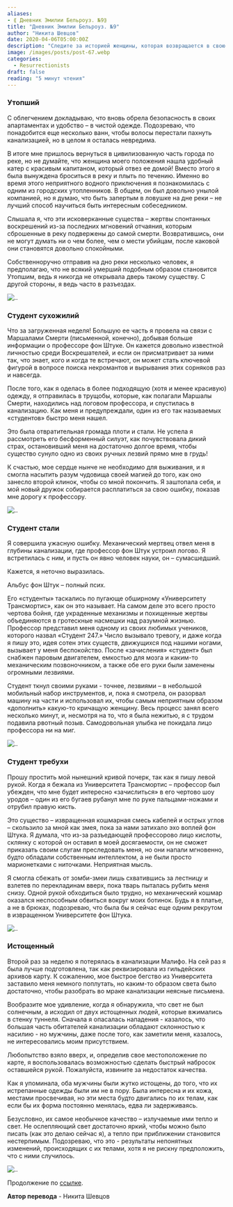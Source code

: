 ```yaml
---
aliases: 
- ⟪ Дневник Эмилии Бельроуз. №9⟫
title: "Дневник Эмилии Бельроуз. №9"
author: "Никита Шевцов"
date: 2020-04-06T05:00:00Z
description: "Следите за историей женщины, которая возвращается в свою квартиру после того, как столкнулась с опасностями и трудностями в городе. Она рассказывает о своей встрече с Маршалами Смерти и поиске информации о профессоре фон Штуке, известной фигуре среди Воскресителей. Прочитайте о ее путешествии по трущобам и канализации, когда она пытается раскрыть правду. | мистический рассказ"
image: /images/posts/post-67.webp
categories: 
  - Resurrectionists
draft: false
reading: "5 минут чтения"
---
```


### Утопший

С облегчением докладываю, что вновь обрела безопасность в своих апартаментах и удобство – в чистой одежде. Подозреваю, что понадобится еще несколько ванн, чтобы волосы перестали пахнуть канализацией, но в целом я осталась невредима.

В итоге мне пришлось вернуться в цивилизованную часть города по реке, но не думайте, что женщина моего положения нашла удобный катер с красивым капитаном, который отвез ее домой! Вместо этого я была вынуждена броситься в реку и плыть по течению. Именно во время этого неприятного водного приключения я познакомилась с одним из городских утопленников. В общем, он был довольно унылой компанией, но я думаю, что быть запертым в ловушке на дне реки – не лучший способ научиться быть интересным собеседником.

Слышала я, что эти исковерканные существа – жертвы спонтанных воскрешений из-за последних мгновений отчаяния, которым сброшенные в реку подвержены до самой смерти. Возвратившись, они не могут думать ни о чем более, чем о мести убийцам, после каковой они становятся довольно спокойными.

Собственноручно отправив на дно реки несколько человек, я предполагаю, что не всякий умерший подобным образом становится Утопшим, ведь я никогда не открывала дверь такому существу. С другой стороны, я ведь часто в разъездах.

![..](/images/posts/post-63_img1.webp)


### Студент сухожилий

Что за загруженная неделя! Большую ее часть я провела на связи с Маршалами Смерти (письменной, конечно), добывая больше информации о профессоре фон Штуке. Он кажется довольно известной личностью среди Воскрешателей, и если он присматривает за ними так, что знает, кого и когда те встречают, он может стать ключевой фигурой в вопросе поиска некромантов и вырывания этих сорняков раз и навсегда.

После того, как я оделась в более подходящую (хотя и менее красивую) одежду, я отправилась в трущобы, которые, как полагали Маршалы Смерти, находились над логовом профессора, и спустилась в канализацию. Как меня и предупреждали, один из его так называемых «студентов» быстро меня нашел.

Это была отвратительная громада плоти и стали. Не успела я рассмотреть его бесформенный силуэт, как почувствовала дикий страх, остановивший меня на достаточно долгое время, чтобы существо сунуло одно из своих ручных лезвий прямо мне в грудь!

К счастью, мое сердце нынче не необходимо для выживания, и я смогла насытить разум чудовища своей магией до того, как оно занесло второй клинок, чтобы со мной покончить. Я заштопала себя, и мой новый дружок собирается расплатиться за свою ошибку, показав мне дорогу к профессору.

![..](/images/posts/post-63_img2.webp)


### Студент стали

Я совершила ужасную ошибку. Механический мертвец отвел меня в глубины канализации, где профессор фон Штук устроил логово. Я встретилась с ним, и пусть он явно человек науки, он – сумасшедший.

Кажется, я неточно выразилась.

Альбус фон Штук – полный псих.

Его «студенты» таскались по пугающе обширному «Университету Трансмортис», как он это называет. На самом деле это всего просто чертова бойня, где украденные механизмы и похищенные жертвы объединяются в гротескные насмешки над разумной жизнью. Профессор представил меня одному из своих любимых учеников, которого назвал «Студент 247.» Число вызывало тревогу, и даже когда я пишу это, идея сотен этих существ, движущихся под нашими ногами, вызывает у меня беспокойство. После «зачисления» «студент» был снабжен паровым двигателем, емкостью для мозга и каким-то механическим позвоночником, а также обе его руки были заменены огромными лезвиями.

Студент ткнул своими руками - точнее, лезвиями – в небольшой мобильный набор инструментов, и, пока я смотрела, он разорвал машину на части и использовал их, чтобы самым неприятным образом «дополнить» какую-то кричащую женщину. Весь процесс занял всего несколько минут, и, несмотря на то, что я была нежитью, я с трудом подавила рвотный позыв. Самодовольная улыбка не покидала лицо профессора ни на миг.

![..](/images/posts/post-63_img3.webp)


### Студент требухи

Прошу простить мой нынешний кривой почерк, так как я пишу левой рукой. Когда я бежала из Университета Трансмортис – профессор был убежден, что мне будет интересно «зачислиться» в его чертово шоу уродов – один из его бугаев рубанул мне по руке пальцами-ножами и отрубил правую кисть.

Это существо – извращенная кошмарная смесь кабелей и острых углов – скользило за мной как змея, пока за нами затихало эхо воплей фон Штука. Я думала, что из-за разъедающей профессорово лицо кислоты, склянку с которой он оставил в моей досягаемости, он не сможет приказать своим слугам преследовать меня, но они напали мгновенно, будто обладали собственным интеллектом, а не были просто марионетками с ниточками. Неприятная мысль.

Я смогла сбежать от зомби-змеи лишь схватившись за лестницу и взлетев по перекладинам вверх, пока тварь пыталась рубить меня снизу. Одной рукой обходиться было трудно, но механический кошмар оказался неспособным обвиться вокруг моих ботинок. Будь я в платье, а не в брюках, подозреваю, что была бы я сейчас еще одним рекрутом в извращенном Университете фон Штука.

![..](/images/posts/post-63_img4.webp)


### Истощенный

Второй раз за неделю я потерялась в канализации Малифо. На сей раз я была лучше подготовлена, так как реквизировала из гильдейских архивов карту. К сожалению, мое быстрое бегство из Университета заставило меня немного поплутать, но каким-то образом света было достаточно, чтобы разобрать во мраке канализации неясные письмена.

Вообразите мое удивление, когда я обнаружила, что свет не был солнечным, а исходил от двух истощенных людей, которые вжимались в стенку туннеля. Сначала я опасалась нападения - казалось, что большая часть обитателей канализации обладают склонностью к насилию - но мужчины, даже после того, как заметили меня, казалось, не интересовались моим присутствием.

Любопытство взяло вверх, и, определив свое местоположение по карте, я воспользовалась возможностью сделать быстрый набросок оставшейся рукой. Пожалуйста, извините за недостаток качества.

Как я упоминала, оба мужчины были жутко истощены, до того, что их истрепанные одежды были им не в пору. Была интересна и их кожа, местами просвечивая, но эти места будто двигались по их телам, как если бы их форма постоянно менялась, едва ли задерживаясь.

Безусловно, их самое необычное качество – излучаемые ими тепло и свет. Не ослепляющий свет достаточно яркий, чтобы можно было писать (как это делаю сейчас я), а тепло при приближении становится нестерпимым. Подозреваю, что это - результаты непонятных изменений, происходящих с их телами, хотя я не рискну предположить, что с ними случилось.

![..](/images/posts/post-63_img5.webp)


Продолжение по [ссылке](http://malifaux.ru/posts/post-64).


**Автор перевода** - Никита Шевцов

